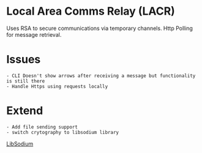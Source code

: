 # Local Area Comms Relay (LACR)

Uses RSA to secure communications via temporary channels.
Http Polling for message retrieval.


# Issues
    - CLI Doesn't show arrows after receiving a message but functionality is still there
    - Handle Https using requests locally

# Extend
    - Add file sending support
    - switch crytography to libsodium library

[LibSodium](https://download.libsodium.org/doc/)
